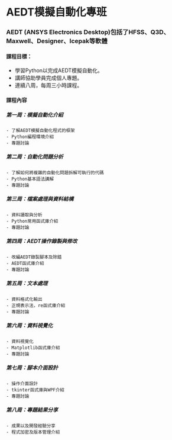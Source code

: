 # AEDT模擬自動化專班
### AEDT (ANSYS Electronics Desktop)包括了HFSS、Q3D、Maxwell、Designer、Icepak等軟體

#### 課程目標：
- 學習Python以完成AEDT模擬自動化。
- 講師協助學員完成個人專題。
- 連續八周，每周三小時課程。

#### 課程內容
##### 第一周：模擬自動化介紹
    - 了解AEDT模擬自動化程式的框架
    - Python編程環境介紹
    - 專題討論    
##### 第二周：自動化問題分析
    - 了解如何將複雜的自動化問題拆解可執行的代碼
    - Python基本語法講解
    - 專題討論    
##### 第三周：檔案處理與資料結構
    - 資料讀取與分析
    - Python常用函式庫介紹
    - 專題討論
##### 第四周：AEDT操作錄製與修改
    - 改編AEDT錄製腳本及除錯
    - AEDT函式庫介紹
    - 專題討論        
##### 第五周：文本處理
    - 資料格式化輸出
    - 正規表示法，re函式庫介紹
    - 專題討論    
##### 第六周：資料視覺化
    - 資料視覺化
    - Matplotlib函式庫介紹
    - 專題討論
##### 第七周：腳本介面設計
    - 操作介面設計
    - tkinter函式庫與WPF介紹
    - 專題討論
##### 第八周：專題結果分享
    - 成果以及開發經驗分享
    - 程式加密及版本管理介紹
